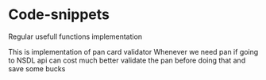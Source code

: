 # Code-snippets
Regular usefull functions implementation

This is implementation of pan card validator 
Whenever we need pan if going to NSDL api can cost much better validate the pan before doing that and save some bucks
